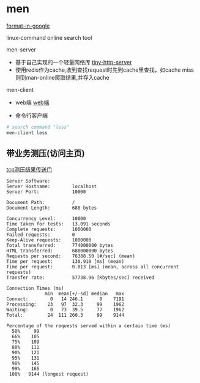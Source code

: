# men

[format-in-google](https://zh-google-styleguide.readthedocs.io/en/latest/google-cpp-styleguide/contents/)

linux-command online search tool

men-server

* 基于自己实现的一个轻量网络库 [tiny-http-server](https://github.com/Howard0o0/TinyHttpServer)
* 使用redis作为cache,收到查找request时先到cache里查找，如cache miss则到man-online爬取结果,并存入cache

men-client

* web端
[web端](http://101.132.152.51:10000/)

* 命令行客户端
```bash
# search command "less"
men-client less
```

## 带业务测压(访问主页)

[tcp测压结果传送门](https://github.com/Howard0o0/TinyHttpServer)

```
Server Software:        
Server Hostname:        localhost
Server Port:            10000

Document Path:          /
Document Length:        688 bytes

Concurrency Level:      10000
Time taken for tests:   13.091 seconds
Complete requests:      1000000
Failed requests:        0
Keep-Alive requests:    1000000
Total transferred:      774000000 bytes
HTML transferred:       688000000 bytes
Requests per second:    76388.50 [#/sec] (mean)
Time per request:       130.910 [ms] (mean)
Time per request:       0.013 [ms] (mean, across all concurrent requests)
Transfer rate:          57738.96 [Kbytes/sec] received

Connection Times (ms)
              min  mean[+/-sd] median   max
Connect:        0   14 246.1      0    7191
Processing:    23   97  32.3     99    1962
Waiting:        0   73  39.5     77    1962
Total:         24  111 260.3     99    9144

Percentage of the requests served within a certain time (ms)
  50%     99
  66%    105
  75%    109
  80%    111
  90%    121
  95%    131
  98%    145
  99%    166
 100%   9144 (longest request)

```





